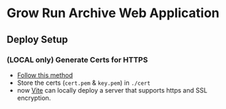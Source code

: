 # Grow Run Archive Web Application

## Deploy Setup

### (LOCAL only) Generate Certs for HTTPS

- [Follow this method](https://stackoverflow.com/a/76525335)
- Store the certs (`cert.pem` & `key.pem`) in `./cert`
- now [Vite](./vite.config.ts) can locally deploy a server that supports https and SSL encryption.
